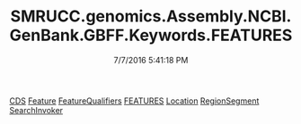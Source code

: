 ﻿---
title: SMRUCC.genomics.Assembly.NCBI.GenBank.GBFF.Keywords.FEATURES
date: 7/7/2016 5:41:18 PM
---

[CDS](T-SMRUCC.genomics.Assembly.NCBI.GenBank.GBFF.Keywords.FEATURES.CDS.html)
[Feature](T-SMRUCC.genomics.Assembly.NCBI.GenBank.GBFF.Keywords.FEATURES.Feature.html)
[FeatureQualifiers](T-SMRUCC.genomics.Assembly.NCBI.GenBank.GBFF.Keywords.FEATURES.FeatureQualifiers.html)
[FEATURES](T-SMRUCC.genomics.Assembly.NCBI.GenBank.GBFF.Keywords.FEATURES.FEATURES.html)
[Location](T-SMRUCC.genomics.Assembly.NCBI.GenBank.GBFF.Keywords.FEATURES.Location.html)
[RegionSegment](T-SMRUCC.genomics.Assembly.NCBI.GenBank.GBFF.Keywords.FEATURES.RegionSegment.html)
[SearchInvoker](T-SMRUCC.genomics.Assembly.NCBI.GenBank.GBFF.Keywords.FEATURES.SearchInvoker.html)
